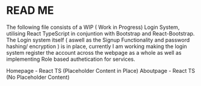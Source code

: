 # READ ME

The following file consists of a WIP ( Work in Progress) Login System, utilising React TypeScript in conjuntion with Bootstrap and React-Bootstrap.
The Login system itself ( aswell as the Signup Functionality and password hashing/ encryption ) is in place, currently I am working making the login system
register the account across the webpage as a whole as well as implementing Role based authetication for services.

Homepage - React TS (Placeholder Content in Place)
Aboutpage - React TS (No Placeholder Content)































